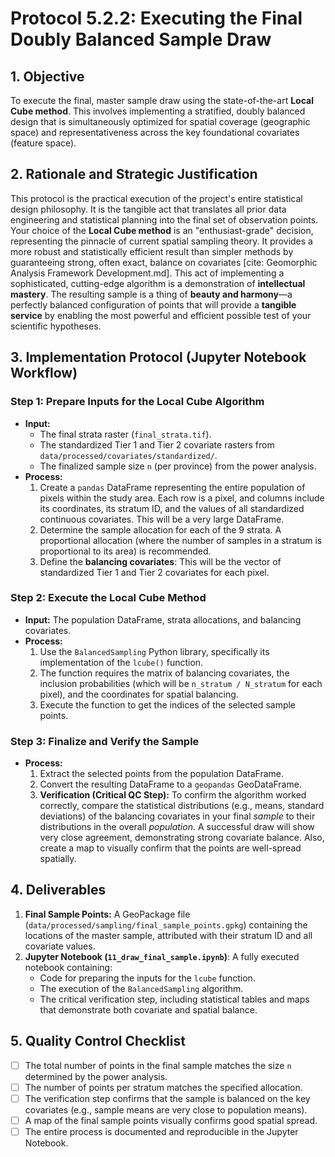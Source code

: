 # Protocol 5.2.2: Executing the Final Doubly Balanced Sample Draw

## 1. Objective

To execute the final, master sample draw using the state-of-the-art **Local Cube method**. This involves implementing a stratified, doubly balanced design that is simultaneously optimized for spatial coverage (geographic space) and representativeness across the key foundational covariates (feature space).

## 2. Rationale and Strategic Justification

This protocol is the practical execution of the project's entire statistical design philosophy. It is the tangible act that translates all prior data engineering and statistical planning into the final set of observation points. Your choice of the **Local Cube method** is an "enthusiast-grade" decision, representing the pinnacle of current spatial sampling theory. It provides a more robust and statistically efficient result than simpler methods by guaranteeing strong, often exact, balance on covariates [cite: Geomorphic Analysis Framework Development.md]. This act of implementing a sophisticated, cutting-edge algorithm is a demonstration of **intellectual mastery**. The resulting sample is a thing of **beauty and harmony**—a perfectly balanced configuration of points that will provide a **tangible service** by enabling the most powerful and efficient possible test of your scientific hypotheses.

## 3. Implementation Protocol (Jupyter Notebook Workflow)

### Step 1: Prepare Inputs for the Local Cube Algorithm
* **Input:**
    * The final strata raster (`final_strata.tif`).
    * The standardized Tier 1 and Tier 2 covariate rasters from `data/processed/covariates/standardized/`.
    * The finalized sample size `n` (per province) from the power analysis.
* **Process:**
    1.  Create a `pandas` DataFrame representing the entire population of pixels within the study area. Each row is a pixel, and columns include its coordinates, its stratum ID, and the values of all standardized continuous covariates. This will be a very large DataFrame.
    2.  Determine the sample allocation for each of the 9 strata. A proportional allocation (where the number of samples in a stratum is proportional to its area) is recommended.
    3.  Define the **balancing covariates**: This will be the vector of standardized Tier 1 and Tier 2 covariates for each pixel.

### Step 2: Execute the Local Cube Method
* **Input:** The population DataFrame, strata allocations, and balancing covariates.
* **Process:**
    1.  Use the `BalancedSampling` Python library, specifically its implementation of the `lcube()` function.
    2.  The function requires the matrix of balancing covariates, the inclusion probabilities (which will be `n_stratum / N_stratum` for each pixel), and the coordinates for spatial balancing.
    3.  Execute the function to get the indices of the selected sample points.

### Step 3: Finalize and Verify the Sample
* **Process:**
    1.  Extract the selected points from the population DataFrame.
    2.  Convert the resulting DataFrame to a `geopandas` GeoDataFrame.
    3.  **Verification (Critical QC Step):** To confirm the algorithm worked correctly, compare the statistical distributions (e.g., means, standard deviations) of the balancing covariates in your final *sample* to their distributions in the overall *population*. A successful draw will show very close agreement, demonstrating strong covariate balance. Also, create a map to visually confirm that the points are well-spread spatially.

## 4. Deliverables

1.  **Final Sample Points:** A GeoPackage file (`data/processed/sampling/final_sample_points.gpkg`) containing the locations of the master sample, attributed with their stratum ID and all covariate values.
2.  **Jupyter Notebook (`11_draw_final_sample.ipynb`)**: A fully executed notebook containing:
    * Code for preparing the inputs for the `lcube` function.
    * The execution of the `BalancedSampling` algorithm.
    * The critical verification step, including statistical tables and maps that demonstrate both covariate and spatial balance.

## 5. Quality Control Checklist

* [ ] The total number of points in the final sample matches the size `n` determined by the power analysis.
* [ ] The number of points per stratum matches the specified allocation.
* [ ] The verification step confirms that the sample is balanced on the key covariates (e.g., sample means are very close to population means).
* [ ] A map of the final sample points visually confirms good spatial spread.
* [ ] The entire process is documented and reproducible in the Jupyter Notebook.